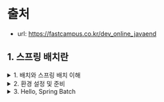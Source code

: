 
# 출처
- url: https://fastcampus.co.kr/dev_online_javaend


## 1. 스프링 배치란 

<details><summary> 1. 배치와 스프링 배치 이해 </summary>

## 1. 배치와 스프링 배치 이해

### 1. 배치란? 
- 큰 단위의 작업을 일괄처리
- 대부분 처리량이 많고 비 실시간성 처리에 사용
  - 대용량 데이터 계산, 정산, 통계, 데이터베이스, 변환 등
- 컴퓨터 자원을 최대로 활용
  - 컴퓨터 자원 사용이 낮은 시간대에 배치를 처리하거나
  - 배치만 처리하기 위해 사용자가 사용하지 않는 또 다른 컴퓨터 자원을 사용
- 사용자 상호작용으로 실행되기 보단, 스케줄러와 같은 시스템에 의해 실행되는 대상
  - 예를 들면 매일 오전 10시에 배치 실행, 매주 월요일 12시 마다 실행
  - crontab, jenkins ...

### 2. 스프링 배치란? 
- 배치 처리를 하기 위한 Spring Framework 기반 기술
  - Spring에서 지원하는 기술 적용 가능
  - DI, AOP, 서비스 추상화
- 스프링 배치의 실행 단위인 Job과 Step
- 비교적 간단한 작업(Tasklet) 단위 처리와, 대량 묶음(Chunk) 단위 처리 

</details>

<details><summary> 2. 환경 설정 및 준비 </summary>

## 2. 환경 설정 및 준비

- 개발 환경
  - Intellij IDEA
  - Mac OS
- 프로젝트 생성
  - Java8 +
  - Gradle
  - Spring Boot 2.x + 
    - Spring Batch, Spring JDBC, Spring Data JPA, Lombok, etc...
  - H2 DB
  - MySQL DB 
- DB 생성
  - `create database spring_batch;`

</details>

<details><summary> 3. Hello, Spring Batch </summary>

## 3. Hello, Spring Batch

- program argument: `--job.name=helloJob`

</details>
